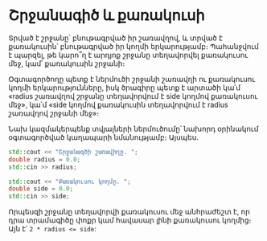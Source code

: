 # Շրջանագիծ և քառակուսի

Տրված է շրջանը՝ բնութագրված իր շառավղով, և տրված է քառակուսին՝ բնութագրված իր կողմի երկարությամբ։ Պահանջվում է պարզել, թե կարո՞ղ է արդյոք շրջանը տեղավորվել քառակուսու մեջ, կամ՝ քառակուսին շրջանի։

Օգտագործողը պետք է ներմուծի շրջանի շառավղի ու քառակուսու կողմի երկարությունները, իսկ ծրագիրը պետք է արտածի կա՛մ «radius շառավղով շրջանը տեղավորվում է side կողմով քառակուսու մեջ», կա՛մ «side կողմով քառակուսին տեղավորվում է radius շառավղով շրջանի մեջ»։

Նախ կազմակերպենք տվյալների ներմուծումը՝ նախորդ օրինակում օգտագործված կաղապարի նմանությամբ։ Այսպես.

```C++
std::cout << "Շրջանագծի շառավիղը. ";
double radius = 0.0;
std::cin >> radius;

std::cout << "Քառակուսու կողմը. ";
double side = 0.0;
std::cin >> side;
```



Որպեսզի շրջանը տեղավորվի քառակուսու մեջ անհրաժեշտ է, որ դրա տրամագիծը փոքր կամ հավասար լինի քառակուսու կողմից։ Այն է՝ `2 * radius <= side`:
